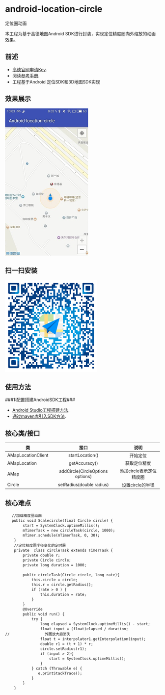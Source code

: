 # android-location-circle
定位圈动画

本工程为基于高德地图Android SDK进行封装，实现定位精度圈向外缩放的动画效果。
## 前述 ##
- [高德官网申请Key](http://lbs.amap.com/dev/#/).
- 阅读[参考手册](http://a.amap.com/lbs/static/unzip/Android_Map_Doc/index.html).
- 工程基于Android 定位SDK和3D地图SDK实现

## 效果展示 ##
![Screenshot]( https://github.com/amap-demo/android-location-circle/raw/master/apk/picture.jpg )

## 扫一扫安装 ##
![Screenshot]( https://github.com/amap-demo/android-location-circle/raw/master/apk/1479866100.png )

## 使用方法 ##
###1:配置搭建AndroidSDK工程###
- [Android Studio工程搭建方法](http://lbs.amap.com/api/android-sdk/guide/creat-project/android-studio-creat-project/#add-jars).
- [通过maven库引入SDK方法](http://lbsbbs.amap.com/forum.php?mod=viewthread&tid=18786).

## 核心类/接口 ##
| 类    | 接口  | 说明   |
| -----|:-----:|:-----:|
| AMapLocationClient | startLocation() | 开始定位 | 
| AMapLocation | getAccuracy() | 获取定位精度 | 
| AMap | addCircle(CircleOptions options) | 添加circle表示定位精度圈 |
| Circle | setRadius(double radius) | 设置circle的半径 |

## 核心难点 ##

```
   //加载精度圈动画
   public void Scalecircle(final Circle circle) {
        start = SystemClock.uptimeMillis();
        mTimerTask = new circleTask(circle, 1000);
        mTimer.schedule(mTimerTask, 0, 30);
    }
    //定位精度圈半径变化的定时器
    private  class circleTask extends TimerTask {
        private double r;
        private Circle circle;
        private long duration = 1000;

        public circleTask(Circle circle, long rate){
            this.circle = circle;
            this.r = circle.getRadius();
            if (rate > 0 ) {
                this.duration = rate;
            }
        }
        @Override
        public void run() {
            try {
                long elapsed = SystemClock.uptimeMillis() - start;
                float input = (float)elapsed / duration;
//                外圈放大后消失
                float t = interpolator1.getInterpolation(input);
                double r1 = (t + 1) * r;
                circle.setRadius(r1);
                if (input > 2){
                    start = SystemClock.uptimeMillis();
                }
            } catch (Throwable e) {
               e.printStackTrace();
            }
        }
    }
```
